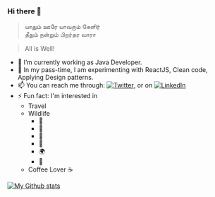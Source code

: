 
### Hi there 👋 

> யாதும் ஊரே யாவரும் கேளிர்<br/>
> தீதும் நன்றும் பிறர்தர வாரா

> All is Well! 

 
<!--
**kenduraghav/kenduraghav** is a ✨ _special_ ✨ repository because its `README.md` (this file) appears on your GitHub profile.

Here are some ideas to get you started:

- 🔭 I’m currently working on ...
- 🌱 I’m currently learning ...
- 👯 I’m looking to collaborate on ...
- 🤔 I’m looking for help with ...
- 💬 Ask me about ...
- 📫 How to reach me: ...
- 😄 Pronouns: ...
- ⚡ Fun fact: ...
-->

- 🔭 I’m currently working as Java Developer.
- 🌱 In my pass-time, I am experimenting with ReactJS, Clean code, Applying Design patterns.
- 📫 You can reach me through: [![Twitter][1.2]][1], or on [![LinkedIn][2.2]][2]
- ⚡ Fun fact: I'm interested in 
  - Travel 
  - Wildlife
      * :elephant:  
      * :dolphin:  
      * :leopard:  
      * :milky_way:  
      * :earth_africa:  
      * :evergreen_tree:  
   - Coffee Lover :coffee:

<!-- Icons -->

[1.2]: http://i.imgur.com/wWzX9uB.png (twitter icon without padding)
[2.2]: https://raw.githubusercontent.com/MartinHeinz/MartinHeinz/master/linkedin-3-16.png (LinkedIn icon without padding)

<!-- Links to your social media accounts -->

[1]: https://twitter.com/kenduraghav
[2]: https://www.linkedin.com/in/raghavendran-karthik/
 
 
 [![My Github stats](https://github-readme-stats.vercel.app/api?username=kenduraghav&hide=contribs,prs)](https://github.com/kenduraghav/github-readme-stats)
